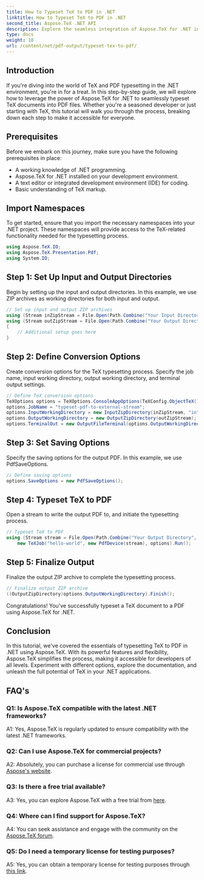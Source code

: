 ```yaml
---
title: How to Typeset TeX to PDF in .NET
linktitle: How to Typeset TeX to PDF in .NET
second_title: Aspose.TeX .NET API
description: Explore the seamless integration of Aspose.TeX for .NET in typesetting TeX to PDF. Dive into this comprehensive tutorial and elevate your .NET development skills.
type: docs
weight: 10
url: /content/net/pdf-output/typeset-tex-to-pdf/
---
```

## Introduction

If you're diving into the world of TeX and PDF typesetting in the .NET environment, you're in for a treat. In this step-by-step guide, we will explore how to leverage the power of Aspose.TeX for .NET to seamlessly typeset TeX documents into PDF files. Whether you're a seasoned developer or just starting with TeX, this tutorial will walk you through the process, breaking down each step to make it accessible for everyone.

## Prerequisites

Before we embark on this journey, make sure you have the following prerequisites in place:

- A working knowledge of .NET programming.
- Aspose.TeX for .NET installed on your development environment.
- A text editor or integrated development environment (IDE) for coding.
- Basic understanding of TeX markup.

## Import Namespaces

To get started, ensure that you import the necessary namespaces into your .NET project. These namespaces will provide access to the TeX-related functionality needed for the typesetting process.

```csharp
using Aspose.TeX.IO;
using Aspose.TeX.Presentation.Pdf;
using System.IO;
```

## Step 1: Set Up Input and Output Directories

Begin by setting up the input and output directories. In this example, we use ZIP archives as working directories for both input and output.

```csharp
// Set up input and output ZIP archives
using (Stream inZipStream = File.Open(Path.Combine("Your Input Directory", "zip-in.zip"), FileMode.Open))
using (Stream outZipStream = File.Open(Path.Combine("Your Output Directory", "typeset-pdf-to-external-stream.zip"), FileMode.Create))
{
    // Additional setup goes here
}
```

## Step 2: Define Conversion Options

Create conversion options for the TeX typesetting process. Specify the job name, input working directory, output working directory, and terminal output settings.

```csharp
// Define TeX conversion options
TeXOptions options = TeXOptions.ConsoleAppOptions(TeXConfig.ObjectTeX());
options.JobName = "typeset-pdf-to-external-stream";
options.InputWorkingDirectory = new InputZipDirectory(inZipStream, "in");
options.OutputWorkingDirectory = new OutputZipDirectory(outZipStream);
options.TerminalOut = new OutputFileTerminal(options.OutputWorkingDirectory);
```

## Step 3: Set Saving Options

Specify the saving options for the output PDF. In this example, we use PdfSaveOptions.

```csharp
// Define saving options
options.SaveOptions = new PdfSaveOptions();
```

## Step 4: Typeset TeX to PDF

Open a stream to write the output PDF to, and initiate the typesetting process.

```csharp
// Typeset TeX to PDF
using (Stream stream = File.Open(Path.Combine("Your Output Directory", "file-name.pdf"), FileMode.Create))
    new TeXJob("hello-world", new PdfDevice(stream), options).Run();
```

## Step 5: Finalize Output

Finalize the output ZIP archive to complete the typesetting process.

```csharp
// Finalize output ZIP archive
((OutputZipDirectory)options.OutputWorkingDirectory).Finish();
```

Congratulations! You've successfully typeset a TeX document to a PDF using Aspose.TeX for .NET.

## Conclusion

In this tutorial, we've covered the essentials of typesetting TeX to PDF in .NET using Aspose.TeX. With its powerful features and flexibility, Aspose.TeX simplifies the process, making it accessible for developers of all levels. Experiment with different options, explore the documentation, and unleash the full potential of TeX in your .NET applications.

## FAQ's

### Q1: Is Aspose.TeX compatible with the latest .NET frameworks?

A1: Yes, Aspose.TeX is regularly updated to ensure compatibility with the latest .NET frameworks.

### Q2: Can I use Aspose.TeX for commercial projects?

A2: Absolutely, you can purchase a license for commercial use through [Aspose's website](https://purchase.aspose.com/buy).

### Q3: Is there a free trial available?

A3: Yes, you can explore Aspose.TeX with a free trial from [here](https://releases.aspose.com/).

### Q4: Where can I find support for Aspose.TeX?

A4: You can seek assistance and engage with the community on the [Aspose.TeX forum](https://forum.aspose.com/c/tex/47).

### Q5: Do I need a temporary license for testing purposes?

A5: Yes, you can obtain a temporary license for testing purposes through [this link](https://purchase.aspose.com/temporary-license/).